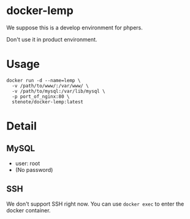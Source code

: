docker-lemp
===========
We suppose this is a develop environment for phpers.

Don't use it in product environment.

# Usage

    docker run -d --name=lemp \
      -v /path/to/www/:/var/www/ \
      -v /path/to/mysql:/var/lib/mysql \
      -p port_of_nginx:80 \
      stenote/docker-lemp:latest

# Detail

## MySQL
* user: root
* (No password)

## SSH
We don't support SSH right now. You can use `docker exec` to enter the docker container.
